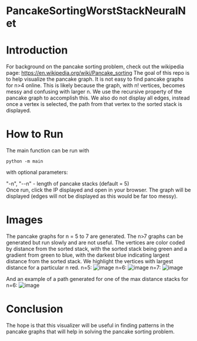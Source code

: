 # PancakeSortingWorstStackNeuralNet 
# Introduction 
For background on the pancake sorting problem, check out the wikipedia page: https://en.wikipedia.org/wiki/Pancake_sorting
The goal of this repo is to help visualize the pancake graph. It is not easy to find pancake graphs for n>4 online. This is likely because the graph, with n! vertices, becomes messy and confusing with larger n.
We use the recursive property of the pancake graph to accomplish this. We also do not display all edges, instead once a vertex is selected, the path from that vertex to the sorted stack is displayed.

# How to Run 
The main function can be run with 
```
python -m main
```
with optional parameters:

"-n", "--n" -  length of pancake stacks (default = 5)  
Once run, click the IP displayed and open in your browser. The graph will be displayed (edges will not be displayed as this would be far too messy).

# Images
The pancake graphs for n = 5 to 7 are generated. The n>7 graphs can be generated but run slowly and are not useful.
The vertices are color coded by distance from the sorted stack, with the sorted stack being green and a gradient from green to blue, with the darkest blue indicating largest distance from the sorted stack. We highlight the vertices with largest distance for a particular n red.
n=5:
![image](https://github.com/user-attachments/assets/665f27c9-bdd2-4555-ac44-a2a2e00c49e7)
n=6:
![image](https://github.com/user-attachments/assets/f8cebce9-73d1-4f6e-ba9c-3467ea928977)
n=7:
![image](https://github.com/user-attachments/assets/5a26213d-d7b4-402d-adda-6739b121f4c8)

And an example of a path generated for one of the max distance stacks for n=6:
![image](https://github.com/user-attachments/assets/afe0d8eb-fc00-4d85-b31d-bc4075473922)

# Conclusion
The hope is that this visualizer will be useful in finding patterns in the pancake graphs that will help in solving the pancake sorting problem.

